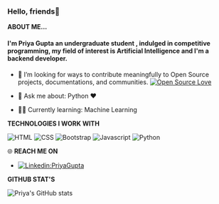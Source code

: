 ### Hello, friends👋

**ABOUT ME...**
<p align='center'>
<h4> I'm Priya Gupta an undergraduate student , indulged in competitive programming, my field of interest is Artificial Intelligence and I'm a backend developer. </h4> 

- 👯 I’m looking for ways to contribute meaningfully to Open Source projects, documentations, and communities. [![Open Source Love](https://badges.frapsoft.com/os/v2/open-source.svg?v=103)](https://github.com/ellerbrock/open-source-badges/)

- 💬 Ask me about: Python ❤️ 
-  👩‍💻 Currently learning: Machine Learning

**TECHNOLOGIES I WORK WITH**

![HTML](https://img.shields.io/badge/html%20-%23E34F26.svg?&style=for-the-badge&logo=html5&logoColor=white)
![CSS](https://img.shields.io/badge/css%20-%231572B6.svg?&style=for-the-badge&logo=css3&logoColor=white)
![Bootstrap](https://img.shields.io/badge/-Bootstrap-blue?style=for-the-badge&logo=bootstrap)
![Javascript](https://img.shields.io/badge/-Javascript-ffb400?style=for-the-badge&logo=javascript&logoColor=ffff3f)
![Python](https://img.shields.io/badge/Python-blue?style=for-the-badge&logo=python&logoColor=blue)



 🌐 **REACH ME ON**

- [![Linkedin:PriyaGupta](https://img.shields.io/badge/-PriyaGupta-blue?style=flat-square&logo=Linkedin&logoColor=white&link=https://www.linkedin.com/in/priya-gupta-3341b0192/)](https://www.linkedin.com/in/priya-gupta-3341b0192/)



</p>


**GITHUB STAT'S**

![Priya's GitHub stats](https://github-readme-stats.vercel.app/api?username=guptapriya-83900&show_icons=true&theme=radical)




